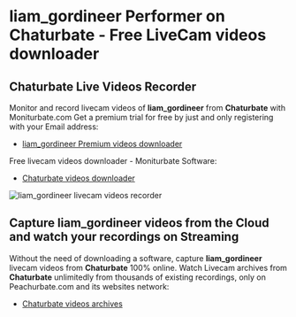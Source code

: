 # liam_gordineer Performer on Chaturbate - Free LiveCam videos downloader

## Chaturbate Live Videos Recorder

Monitor and record livecam videos of **liam_gordineer** from **Chaturbate** with Moniturbate.com
Get a premium trial for free by just and only registering with your Email address:
* [liam_gordineer Premium videos downloader](https://moniturbate.com/request-demo-licence-key.html)

Free livecam videos downloader - Moniturbate Software:
* [Chaturbate videos downloader](https://moniturbate.com/moniturbate-download-software.html)

![liam_gordineer livecam videos recorder](https://peachurnet.com/templates/moniturbate-software.png)


## Capture liam_gordineer videos from the Cloud and watch your recordings on Streaming

Without the need of downloading a software, capture **liam_gordineer** livecam videos from **Chaturbate** 100% online.
Watch Livecam archives from **Chaturbate** unlimitedly from thousands of existing recordings, only on Peachurbate.com and its websites network:
* [Chaturbate videos archives](https://peachurnet.com/)